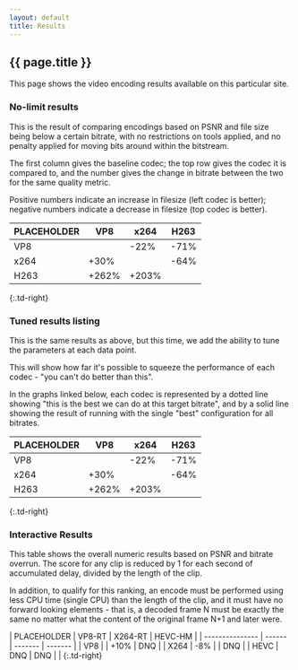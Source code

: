 ```yaml
---
layout: default
title: Results
---
```

<!-- Scripting stuff -->
<script src="https://www.google.com/jsapi"></script>
<script src="//ajax.googleapis.com/ajax/libs/jquery/1.10.2/jquery.min.js"></script>
<!-- Special Javascript for this site -->
<script src="/assets/js/codecfuncs.js"></script>
<h2>{{ page.title }}</h2>

This page shows the video encoding results available on this particular site.

### No-limit results

This is the result of comparing encodings based on PSNR and file size being
below a certain bitrate, with no restrictions on tools applied, and no
penalty applied for moving bits around within the bitstream.

The first column gives the baseline codec; the top row gives the codec it
is compared to, and the number gives the change in bitrate between the two
for the same quality metric.

Positive numbers indicate an increase in filesize (left codec is better);
negative numbers indicate a decrease in filesize (top codec is better).

<!--Note: This table will be overwritten on page load.
    It is present to show what the tables will look like. -->
<div id="config-results">

| PLACEHOLDER |        VP8 |        x264 |  H263 |
| ----------- | ---------- | ----------- | ----- |
| VP8         |            |        -22% |  -71% |
| x264        |       +30% |             |  -64% |
| H263        |      +262% |       +203% |       |
{:.td-right}

</div>

### Tuned results listing

This is the same results as above, but this time, we add the ability to
tune the parameters at each data point.

This will show how far it's possible to squeeze the performance of each
codec - "you can't do better than this".

In the graphs linked below, each codec is represented by a dotted line
showing "this is the best we
can do at this target bitrate", and by a solid line showing the result
of running with the single "best" configuration for all bitrates.

<!--Note: This table will be overwritten on page load.
    It is present to show what the tables will look like. -->
<div id="tuned-results">

| PLACEHOLDER |        VP8 |        x264 |  H263 |
| ----------- | ---------- | ----------- | ----- |
| VP8         |            |        -22% |  -71% |
| x264        |       +30% |             |  -64% |
| H263        |      +262% |       +203% |       |
{:.td-right}

</div>

<div style="display: none"> <!-- Hide this part for now -->
### Fixed QP results

This table shows the overall numeric results based on PSNR, computed according
to the BD-PSNR method. Click on a percentage to go to the page that shows the
detailed results, and results based on other metrics.


| PLACEHOLDER | VP8 2-Pass | x264 2-Pass | HEVC-HM |
| ----------- | ---------- | ----------- | ------- |
| VP8 2-pass  |            |        +10% |    -12% |
| x264 2-Pass |        -8% |             |    +17% |
| HEVC-HM     |        -6% |         +7% |         |
{:.td-right}

Note that the table is not symmetric; if A beats B by 12% when A is the
baseline, A will beat B by 8% if B is the baseline. This follows from the way
in which the percentages are computed. (FIXME: Check numbers)


### Fixed bitrate results

This table shows the overall numeric results based on PSNR and bitrate
overrun. The score for any clip is reduced by 0.1 for each second of
accumulated delay, divided by the length of the clip.


| PLACEHOLDER | VP8 2-Pass | x264 2-Pass | HEVC-HM |
| ----------- | ---------- | ----------- | ------- |
| VP8 2-pass  |            |        +10% |    -12% |
| x264 2-Pass |        -8% |             |    +17% |
| HEVC-HM     |        -6% |         +7% |         |
{:.td-right}

</div> <!--end of hiding -->

### Interactive Results

This table shows the overall numeric results based on PSNR and bitrate
overrun. The score for any clip is reduced by 1 for each second of accumulated
delay, divided by the length of the clip.

In addition, to qualify for this ranking, an encode must be performed using
less CPU time (single CPU) than the length of the clip, and it must have no
forward looking elements - that is, a decoded frame N must be exactly the same
no matter what the content of the original frame N+1 and later were.

<div id='rt-results'>
| PLACEHOLDER     | VP8-RT | X264-RT | HEVC-HM |
| --------------- | ------ | ------- | ------- |
| VP8             |        |    +10% |     DNQ |
| X264            |    -8% |         |     DNQ |
| HEVC            |    DNQ |     DNQ |         |
{:.td-right}
</div>

<script>
google.setOnLoadCallback(FillInAllTables);
</script>
